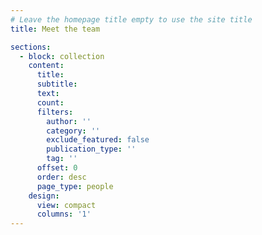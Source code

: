 ```yaml
---
# Leave the homepage title empty to use the site title
title: Meet the team

sections:
  - block: collection
    content:
      title: 
      subtitle:
      text:
      count: 
      filters:
        author: ''
        category: ''
        exclude_featured: false
        publication_type: ''
        tag: ''
      offset: 0
      order: desc
      page_type: people
    design:
      view: compact
      columns: '1'
---
```

